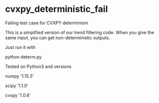 # cvxpy_deterministic_fail
Failing test case for CVXPY determinism

This is a simplified version of our trend filtering code. When you give the same input,
you can get non-deterministic outputs.

Just run it with

python determ.py

Tested on Python3 and versions

numpy '1.15.3'

scipy '1.1.0'

cvxpy '1.0.6'

